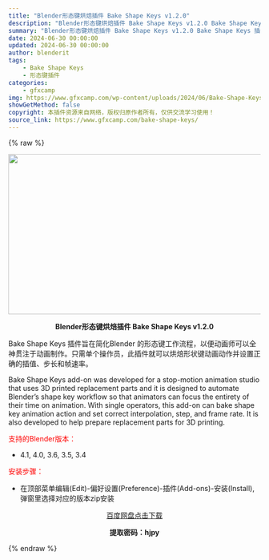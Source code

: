 ```yaml
---
title: "Blender形态键烘焙插件 Bake Shape Keys v1.2.0"
description: "Blender形态键烘焙插件 Bake Shape Keys v1.2.0 Bake Shape Keys 插件旨在简化Blender 的形态键工作流程，以便动画师可以全神贯注于动画制作。只需单个操作..."
summary: "Blender形态键烘焙插件 Bake Shape Keys v1.2.0 Bake Shape Keys 插件旨在简化Blender 的形态键工作流程，以便动画师可以全神贯注于动画制作。只需单个操作..."
date: 2024-06-30 00:00:00
updated: 2024-06-30 00:00:00
author: blenderit
tags: 
    - Bake Shape Keys
    - 形态键插件
categories:
    - gfxcamp
img: https://www.gfxcamp.com/wp-content/uploads/2024/06/Bake-Shape-Keys.jpg
showGetMethod: false
copyright: 本插件资源来自网络，版权归原作者所有，仅供交流学习使用！
source_link: https://www.gfxcamp.com/bake-shape-keys/
---
```


{% raw %}
<div><p><img decoding="async" class="aligncenter size-full wp-image-122408" src="https://www.gfxcamp.com/wp-content/uploads/2024/06/Bake-Shape-Keys.jpg" data-src="https://www.gfxcamp.com/wp-content/uploads/2024/06/Bake-Shape-Keys.jpg" alt="" width="640" height="320" data-srcset="https://www.gfxcamp.com/wp-content/uploads/2024/06/Bake-Shape-Keys.jpg 640w, https://www.gfxcamp.com/wp-content/uploads/2024/06/Bake-Shape-Keys-150x75.jpg 150w" data-sizes="(max-width: 640px) 100vw, 640px"></p><p style="text-align: center;"><strong>Blender形态键烘焙插件 Bake Shape Keys v1.2.0</strong></p><p>Bake Shape Keys 插件旨在简化Blender 的形态键工作流程，以便动画师可以全神贯注于动画制作。只需单个操作员，此插件就可以烘焙形状键动画动作并设置正确的插值、步长和帧速率。</p><p>Bake Shape Keys add-on was developed for a stop-motion animation studio that uses 3D printed replacement parts and it is designed to automate Blender’s shape key workflow so that animators can focus the entirety of their time on animation. With single operators, this add-on can bake shape key animation action and set correct interpolation, step, and frame rate. It is also developed to help prepare replacement parts for 3D printing.</p><p style="text-align: left;"><span style="color: #ff0000;">支持的Blender版本：</span></p><ul>
<li style="text-align: left;">4.1, 4.0, 3.6, 3.5, 3.4</li>
</ul><p><span style="color: #ff0000;">安装步骤：</span></p><ul>
<li>在顶部菜单编辑(Edit)-偏好设置(Preference)-插件(Add-ons)-安装(Install),弹窗里选择对应的版本zip安装</li>
</ul><p style="text-align: center;"><a class="maxbutton-3 maxbutton maxbutton-baidu" target="_blank" rel="noopener" href="https://pan.baidu.com/s/1QqHSYiWqsxM3KvHiIm79CQ?pwd=hjpy"><span class="mb-text">百度网盘点击下载</span></a></p><p style="text-align: center;"><strong>提取密码：hjpy</strong></p></div>
<div style="display: none">gfxcamp</div>
{% endraw %}